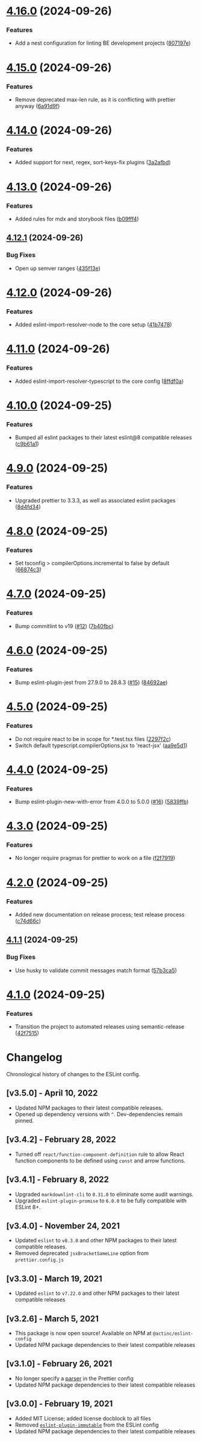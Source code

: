 # [4.16.0](https://github.com/act-org/eslint-config/compare/v4.15.0...v4.16.0) (2024-09-26)


### Features

* Add a nest configuration for linting BE development projects ([807197e](https://github.com/act-org/eslint-config/commit/807197ea18836f6f1a251cb9a26ba7005065f3a1))

# [4.15.0](https://github.com/act-org/eslint-config/compare/v4.14.0...v4.15.0) (2024-09-26)


### Features

* Remove deprecated max-len rule, as it is conflicting with prettier anyway ([6a91d9f](https://github.com/act-org/eslint-config/commit/6a91d9ff52503a678de2ba9e5c87c2981cb7dd96))

# [4.14.0](https://github.com/act-org/eslint-config/compare/v4.13.0...v4.14.0) (2024-09-26)


### Features

* Added support for next, regex, sort-keys-fix plugins ([3a2afbd](https://github.com/act-org/eslint-config/commit/3a2afbd6d68f0ebbb98850e40d29cff403678b06))

# [4.13.0](https://github.com/act-org/eslint-config/compare/v4.12.1...v4.13.0) (2024-09-26)


### Features

* Added rules for mdx and storybook files ([b09fff4](https://github.com/act-org/eslint-config/commit/b09fff4944b542debe682ee511a5cb46bba0659c))

## [4.12.1](https://github.com/act-org/eslint-config/compare/v4.12.0...v4.12.1) (2024-09-26)


### Bug Fixes

* Open up semver ranges ([435f13e](https://github.com/act-org/eslint-config/commit/435f13e61d183504d6186f363a42a46da05c7388))

# [4.12.0](https://github.com/act-org/eslint-config/compare/v4.11.0...v4.12.0) (2024-09-26)


### Features

* Added eslint-import-resolver-node to the core setup ([41b7478](https://github.com/act-org/eslint-config/commit/41b74782f2486610baa306341bac8b8c6e173a8c))

# [4.11.0](https://github.com/act-org/eslint-config/compare/v4.10.0...v4.11.0) (2024-09-26)


### Features

* Added eslint-import-resolver-typescript to the core config ([8ffdf0a](https://github.com/act-org/eslint-config/commit/8ffdf0af3c65a71524c7d654987fd1837e828dac))

# [4.10.0](https://github.com/act-org/eslint-config/compare/v4.9.0...v4.10.0) (2024-09-25)


### Features

* Bumped all eslint packages to their latest eslint@8 compatible releases ([c9b61a1](https://github.com/act-org/eslint-config/commit/c9b61a15b50f64d6a10b90d578438c49974514ee))

# [4.9.0](https://github.com/act-org/eslint-config/compare/v4.8.0...v4.9.0) (2024-09-25)


### Features

* Upgraded prettier to 3.3.3, as well as associated eslint packages ([8d4fd34](https://github.com/act-org/eslint-config/commit/8d4fd34b6bb9c1556ce232809afd91fed4388a56))

# [4.8.0](https://github.com/act-org/eslint-config/compare/v4.7.0...v4.8.0) (2024-09-25)


### Features

* Set tsconfig > compilerOptions.incremental to false by default ([66874c3](https://github.com/act-org/eslint-config/commit/66874c365ec54f4c8aa7afd24e3b2b8bb98f6c91))

# [4.7.0](https://github.com/act-org/eslint-config/compare/v4.6.0...v4.7.0) (2024-09-25)


### Features

* Bump commitlint to v19 ([#12](https://github.com/act-org/eslint-config/issues/12)) ([7b40fbc](https://github.com/act-org/eslint-config/commit/7b40fbc73bd5bcca0fad08e915c7bd0d27a5027b))

# [4.6.0](https://github.com/act-org/eslint-config/compare/v4.5.0...v4.6.0) (2024-09-25)


### Features

* Bump eslint-plugin-jest from 27.9.0 to 28.8.3 ([#15](https://github.com/act-org/eslint-config/issues/15)) ([84692ae](https://github.com/act-org/eslint-config/commit/84692ae9c34a8b4e3895672e6d6537ccb58ee2df))

# [4.5.0](https://github.com/act-org/eslint-config/compare/v4.4.0...v4.5.0) (2024-09-25)


### Features

* Do not require react to be in scope for *.test.tsx files ([2297f2c](https://github.com/act-org/eslint-config/commit/2297f2c820aa1eaedb7900e49b8836a7f14fa8fe))
* Switch default typescript.compilerOptions.jsx to 'react-jsx' ([aa9e5d1](https://github.com/act-org/eslint-config/commit/aa9e5d1c43e213be8614ae36a0ae7708dfb896d0))

# [4.4.0](https://github.com/act-org/eslint-config/compare/v4.3.0...v4.4.0) (2024-09-25)


### Features

* Bump eslint-plugin-new-with-error from 4.0.0 to 5.0.0 ([#16](https://github.com/act-org/eslint-config/issues/16)) ([5839ffb](https://github.com/act-org/eslint-config/commit/5839ffbbb8bcb4120e54f1e4dba47f8c6ff1d2b9))

# [4.3.0](https://github.com/act-org/eslint-config/compare/v4.2.0...v4.3.0) (2024-09-25)


### Features

* No longer require pragmas for prettier to work on a file ([f2f7919](https://github.com/act-org/eslint-config/commit/f2f79199d0318b6ee9bea62f26d72b805060a5c9))

# [4.2.0](https://github.com/act-org/eslint-config/compare/v4.1.1...v4.2.0) (2024-09-25)


### Features

* Added new documentation on release process; test release process ([c74d66c](https://github.com/act-org/eslint-config/commit/c74d66cfbbc01f2ed3b80a498cd78d49a48356ba))

## [4.1.1](https://github.com/act-org/eslint-config/compare/v4.1.0...v4.1.1) (2024-09-25)


### Bug Fixes

* Use husky to validate commit messages match format ([57b3ca5](https://github.com/act-org/eslint-config/commit/57b3ca548edb3aa160eee5817513cb56ae1e163d))

# [4.1.0](https://github.com/act-org/eslint-config/compare/v4.0.0...v4.1.0) (2024-09-25)


### Features

* Transition the project to automated releases using semantic-release ([42f7515](https://github.com/act-org/eslint-config/commit/42f7515315bf990acc56fd762f4f70594c9c777f))

# Changelog

Chronological history of changes to the ESLint config.

## [v3.5.0] - April 10, 2022

* Updated NPM packages to their latest compatible releases.
* Opened up dependency versions with `^`. Dev-dependencies remain pinned.

## [v3.4.2] - February 28, 2022

* Turned off `react/function-component-definition` rule to allow React function
components to be defined using `const` and arrow functions.

## [v3.4.1] - February 8, 2022

* Upgraded `markdownlint-cli` to `0.31.0` to eliminate some audit warnings.
* Upgraded `eslint-plugin-promise` to `6.0.0` to be fully compatible with
ESLint 8+.

## [v3.4.0] - November 24, 2021

* Updated `eslint` to `v8.3.0` and other NPM packages to their latest
compatible releases.
* Removed deprecated `jsxBracketSameLine` option from `prettier.config.js`

## [v3.3.0] - March 19, 2021

* Updated `eslint` to `v7.22.0` and other NPM packages to their latest
compatible releases

## [v3.2.6] - March 5, 2021

* This package is now open source! Available on NPM at `@actinc/eslint-config`
* Updated NPM package dependencies to their latest compatible releases

## [v3.1.0] - February 26, 2021

* No longer specify a [parser](https://prettier.io/docs/en/options.html#parser)
in the Prettier config
* Updated NPM package dependencies to their latest compatible releases

## [v3.0.0] - February 19, 2021

* Added MIT License; added license docblock to all files
* Removed
[`eslint-plugin-immutable`](https://github.com/jhusain/eslint-plugin-immutable)
from the ESLint config
* Updated NPM package dependencies to their latest compatible releases
